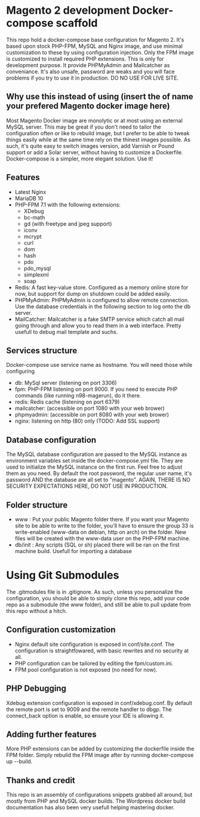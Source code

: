 # Magento 2 development Docker-compose scaffold
This repo hold a docker-compose base configuration for Magento 2. It's based upon stock PHP-FPM, MySQL and Nginx image, and use minimal customization to these by using configuration injection. Only the FPM image is customized to install required PHP extensions. This is only for development purpose. It provide PHPMyAdmin and Mailcatcher as conveniance.  It's also unsafe, password are weaks and you will face problems if you try to use it in production. DO NO USE FOR LIVE SITE.

## Why use this instead of using (insert the of name your prefered Magento docker image here)
Most Magento Docker image are monolytic or at most using an external MySQL server. This may be great if you don't need to tailor the configuration often or like to rebuild image, but I prefer to be able to tweak things easily while at the same time rely on the thinest images possible. As such, it's quite easy to switch images version, add Varnish or Pound support or add a Solar server, without having to customize a Dockerfile. Docker-compose is a simpler, more elegant solution. Use it!

## Features
* Latest Nginx
* MariaDB 10
* PHP-FPM 7.1 with the following extensions:
	* XDebug
	* bc-math
	* gd (with freetype and jpeg support)
	* iconv
	* mcrypt
	* curl
	* dom
	* hash
	* pdo
	* pdo_mysql
	* simplexml
	* soap
* Redis: A fast key-value store. Configured as a memory online store for now, but support for dump on shutdown could be added easily.
* PHPMyAdmin: PHPMyAdmin is configured to allow remote connection. Use the database credentials in the following section to log onto the db server. 
* MailCatcher: Mailcatcher is a fake SMTP service which catch all mail going through and allow you to read them in a web interface. Pretty usefull to debug mail template and suchs.

## Services structure
Docker-compose use service name as hostname. You will need those while configuring
* db: MySql server (listening on port 3306)
* fpm: PHP-FPM listening on port 9000. If you need to execute PHP commands (like running n98-magerun), do it there.
* redis: Redis cache (listening on port 6379)
* mailcatcher: (accessible on port 1080 with your web brower) 
* phpmyadmin: (accessible on port 8080 with your web brower)
* nginx: listening on http (80) only (TODO: Add SSL support)

## Database configuration
The MySQL database configuration are passed to the MySQL instance as environment variables set inside the docker-compose.yml file. They are used to initialize the MySQL instance on the first run. Feel free to adjust them as you need. By default the root password, the regular user name, it's password AND the database are all set to "magento". AGAIN, THERE IS NO SECURITY EXPECTATIONS HERE, DO NOT USE IN PRODUCTION.

## Folder structure
* www : Put your public Magento folder there. If you want your Magento site to be able to write to the folder, you'll have to ensure the group 33 is write-enabled (www-data on debian, http on arch) on the folder. New files will be created with the www-data user on the PHP-FPM machine.
* db/init : Any scripts (SQL or sh) placed there will be ran on the first machine build. Usefull for importing a database

# Using Git Submodules
The .gitmodules file is in .gitignore. As such, unless you personalize the configuration, you should be able to simply clone this repo, add your code repo as a submodule (the www folder), and still be able to pull update from this repo without a hitch.

## Configuration customization
* Nginx default site configuration is exposed in conf/site.conf. The configuration is straightfowared, with basic rewrites and no security at all.
* PHP configuration can be tailored by editing the fpm/custom.ini.
* FPM pool configuration is not exposed (no need for now).

## PHP Debugging
Xdebug extension configuration is exposed in conf/xdebug.conf. By default the remote port is set to 9009 and the remote handler to dbgp. The connect_back option is enable, so ensure your IDE is allowing it.

## Adding further features
More PHP extensions can be added by customizing the dockerfile inside the FPM folder. Simply rebuild the FPM image after by running docker-compose up --build.

## Thanks and credit
This repo is an assembly of configurations snippets grabbed all around, but mostly from PHP and MySQL docker builds. The Wordpress docker build documentation has also been very usefull helping mastering docker.  
